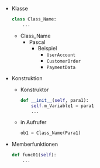 - Klasse 
	```python
	class Class_Name:
		...
	```
	- Class_Name
		- Pascal
			- Beispiel
				- `UserAccount` 
				- `CustomerOrder` 
				- `PaymentData` 

- Konstruktion
	- Konstruktor 
		```python
		def __init__(self, para1):
			self.m_Variable1 = para1
			...
		```
	- in Aufrufer 
		```python
		ob1 = Class_Name(Para1)
		```

- Memberfunktionen
	```python
	def func01(self):
		...
	```
